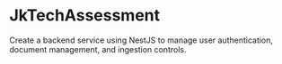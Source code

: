 # JkTechAssessment
Create a backend service using NestJS to manage user authentication, document management, and ingestion controls.
